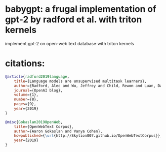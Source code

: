 # babygpt: a frugal implementation of gpt-2 by radford et al. with triton kernels

implement gpt-2 on open-web text database with triton kernels 

# citations: 

```bibtex
@article{radford2019language,
	title={Language models are unsupervised multitask learners},
	author={Radford, Alec and Wu, Jeffrey and Child, Rewon and Luan, David and Amodei, Dario and Sutskever, Ilya},
	journal={OpenAI blog},
	volume={1},
	number={8},
	pages={9},
	year={2019}
}
```
```bibtex
@misc{Gokaslan2019OpenWeb,  
	title={OpenWebText Corpus},
	author={Aaron Gokaslan and Vanya Cohen},
	howpublished={\url{http://Skylion007.github.io/OpenWebTextCorpus}}, 
	year={2019}
}
```
